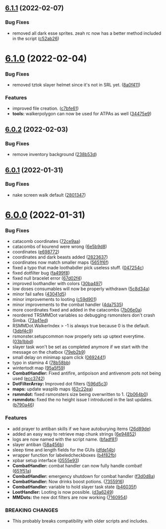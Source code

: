 ## [6.1.1](https://github.com/Torwent/WaspLib/compare/v6.1.0...v6.1.1) (2022-02-07)


### Bug Fixes

* removed all dark esse sprites. zeah rc now has a better method included in the script ([c52ab26](https://github.com/Torwent/WaspLib/commit/c52ab264a4e7338c2431a0ac10b7975eeba36850))



# [6.1.0](https://github.com/Torwent/WaspLib/compare/v6.0.2...v6.1.0) (2022-02-04)


### Bug Fixes

* removed tztok slayer helmet since it's not in SRL yet. ([8a0f411](https://github.com/Torwent/WaspLib/commit/8a0f41103eeb1e1aef08477a2bae211118a894f6))


### Features

* improved file creation. ([c7bfe61](https://github.com/Torwent/WaspLib/commit/c7bfe610da98e90bc6e23135d9d75742e16e8896))
* **tools:** walkerpolygon can now be used for ATPAs as well ([34475e9](https://github.com/Torwent/WaspLib/commit/34475e98b199b386fe6b7e46dc7fd7a3d32838d8))



## [6.0.2](https://github.com/Torwent/WaspLib/compare/v6.0.1...v6.0.2) (2022-02-03)


### Bug Fixes

* remove inventory background ([238b53d](https://github.com/Torwent/WaspLib/commit/238b53d34ab74b5bfd6ed09556c1fc01a16a696c))



## [6.0.1](https://github.com/Torwent/WaspLib/compare/v6.0.0...v6.0.1) (2022-01-31)


### Bug Fixes

* nake screen walk default ([2801347](https://github.com/Torwent/WaspLib/commit/280134710da5e76f26947265de2d6cb339faf0f2))



# [6.0.0](https://github.com/Torwent/WaspLib/compare/v5.6.0...v6.0.0) (2022-01-31)


### Bug Fixes

* catacomb coordinates ([72ce9aa](https://github.com/Torwent/WaspLib/commit/72ce9aad5607d91090a0af44f3d77a25f86fe99f))
* catacombs of kourend were wrong ([6e5b9d8](https://github.com/Torwent/WaspLib/commit/6e5b9d84f143579924c1eac00f7e3a74b1290ebc))
* coordinates ([e698772](https://github.com/Torwent/WaspLib/commit/e6987720922027417c9097cbc734192645fd9b70))
* coordinates and dark beasts added ([2823637](https://github.com/Torwent/WaspLib/commit/28236379c5e7664f738efc566b6c40a4e92564ed))
* coordinates now match smaller maps ([5651f6f](https://github.com/Torwent/WaspLib/commit/5651f6f9440a17f1c059cd01791d3a6d5358bb03))
* fixed a typo that made loothabdler pick useless stuff. ([047254c](https://github.com/Torwent/WaspLib/commit/047254c8b86306cdb6279ed767a3bfda56a01cb4))
* fixed dotfilter bug ([fa499f8](https://github.com/Torwent/WaspLib/commit/fa499f898868a399b04b547070e7e50aa7e4b473))
* fixed null bracelet error ([67d02f4](https://github.com/Torwent/WaspLib/commit/67d02f4ca5384c294a031614d5486050ce3cd483))
* improved loothandler with colors ([30ba497](https://github.com/Torwent/WaspLib/commit/30ba49705d5743c2d86977f2c4f7e923ce7a3cea))
* low doses consumables will now be properly withdrawn ([5c8d34a](https://github.com/Torwent/WaspLib/commit/5c8d34aa984ecd5f44e317f6378d8ebc1a692e17))
* minor fail safes ([43041d5](https://github.com/Torwent/WaspLib/commit/43041d5a559a2c1f62686e5b47cd67cf20bb0fc4))
* minor improvements to looting ([c59d901](https://github.com/Torwent/WaspLib/commit/c59d9018f0e4665396041c2c0654e047f0d2b608))
* minor improvements to the combat handler ([4da7535](https://github.com/Torwent/WaspLib/commit/4da753569d5ddfbe81b1199e1ee528a7a3d62aec))
* more coordinates fixed and added in the catacombs ([7b06e0a](https://github.com/Torwent/WaspLib/commit/7b06e0a247888824168b503becd35b325e0f7075))
* reordered TRSMMDot variables so debugging rsmonsters don't crash Simba. ([73a41ed](https://github.com/Torwent/WaspLib/commit/73a41edd2c56a10dbb099f4bbedb426a2027088e))
* RSMMDot.WalkerIndex > -1 is always true because 0 is the default. ([3dbf4c9](https://github.com/Torwent/WaspLib/commit/3dbf4c9fac35a63f8f59bc7b7a4ba5a87fb269e6))
* rsmonster.setupcommon now properly sets up uptext everytime. ([03b1bbd](https://github.com/Torwent/WaspLib/commit/03b1bbd8abd838ac25be6a257f8d46adbb38b247))
* slayer task won't be set as completed anymore if we start with the message on the chatbox ([79eb2b9](https://github.com/Torwent/WaspLib/commit/79eb2b9a2dbcb631bb55b3781bfeeb8bc8541007))
* small delay on minimap spam click ([0692441](https://github.com/Torwent/WaspLib/commit/06924413e34f1bdae7e22c60258880d74f9e7bc4))
* typo in stamina 4 ([78b58bb](https://github.com/Torwent/WaspLib/commit/78b58bbf4a3f3cb7db9f11dca2113cecab9a0979))
* wintertodt map ([95a5f59](https://github.com/Torwent/WaspLib/commit/95a5f592c8bcd3559ca66471f6836f0a7aed0dd8))
* **CombatHandler:** Fixed antifire, antipoison and antivenom pots not being used ([ecc3742](https://github.com/Torwent/WaspLib/commit/ecc37426d2277676f10d7a92ca5d395ffb7702e0))
* **DotFilterArray:** Improved dot filters ([596d5c3](https://github.com/Torwent/WaspLib/commit/596d5c3a1b9cf961573468d07121eebef617a3eb))
* **maps:** update wasplib maps ([62c22ea](https://github.com/Torwent/WaspLib/commit/62c22eaf764e1c7faad728bd4efdfe6318a8f957))
* **rsmmdot:** fixed rsmonsters size being overwritten to 1. ([2b064b0](https://github.com/Torwent/WaspLib/commit/2b064b01bfd30dd18843e84b9c9907bdad29ffb8))
* **rsmmdots:** fixed the no height issue I introduced in the last updates. ([b790a46](https://github.com/Torwent/WaspLib/commit/b790a467eb3e2dada5a40670485395f5ed20bf40))


### Features

* add prayer to antiban skills if we have autoburying items ([26d89de](https://github.com/Torwent/WaspLib/commit/26d89debf8a72845c2dbe41c9de0618a13f60d82))
* added an easy way to retrieve map chunk strings ([6e94852](https://github.com/Torwent/WaspLib/commit/6e94852fcd3df44cdb1668c399e2fd4868a8d42b))
* logs are now named with the script name. ([bfadf81](https://github.com/Torwent/WaspLib/commit/bfadf81a0aa1cdbc598b3288d2015ce384511760))
* slayer antiban ([58a456b](https://github.com/Torwent/WaspLib/commit/58a456b0ad6b73c22e2c23d314cb390fe5e87b34))
* sleep time and length fields for the GUIs ([dfde14b](https://github.com/Torwent/WaspLib/commit/dfde14bee6c27c946125ded49344d19b153f29da))
* wrapper function for labeledcheckboxes ([b4f82fb](https://github.com/Torwent/WaspLib/commit/b4f82fb3c6a5c68c9a1f666e690d48b9918dc1c2))
* xpbar setup interface ([0555e93](https://github.com/Torwent/WaspLib/commit/0555e933fceb3c37b17727070ae65d7d46855fb4))
* **CombatHandler:** combat handler can now fully handle combat! ([651f51a](https://github.com/Torwent/WaspLib/commit/651f51ad37c1ba4ab69b6a7dc312be6233a47390))
* **CombatHandler:** emergency shutdown for combat handler ([f3d0d8a](https://github.com/Torwent/WaspLib/commit/f3d0d8a84cd4d75c6f87777d6a2ecdcb45de0764))
* **CombatHandler:** Now drinks boost potions. ([7355916](https://github.com/Torwent/WaspLib/commit/7355916d6972cddba995b941c3f9cd8b3e9d4eff))
* **CombatHandler:** variable to hold slayer task state ([b46035f](https://github.com/Torwent/WaspLib/commit/b46035f70648ccc4a26f13d805d9bd5db87958f5))
* **LootHandler:** Looting is now possible. ([d3a6249](https://github.com/Torwent/WaspLib/commit/d3a6249051d4b30d17fe1b7283ad58365b7e9c88))
* **MMDots:** the new dot filters are now working ([7160954](https://github.com/Torwent/WaspLib/commit/7160954bfe9d0a3c1a1dec5523361ecc0894bff4))


### BREAKING CHANGES

* This probably breaks compatibility with older scripts and includes.



